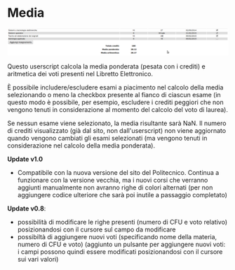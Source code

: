 # Media

![risultato dello script 'Media.js'](https://raw.githubusercontent.com/fgiobergia/Userscripts/master/polito.it/media/media.png)

Questo userscript calcola la media ponderata (pesata con i crediti) e aritmetica dei voti presenti nel Libretto Elettronico.

È possibile includere/escludere esami a piacimento nel calcolo della media selezionando o meno la checkbox presente al fianco di ciascun esame (in questo modo è possibile, per esempio, escludere i crediti peggiori che non vengono tenuti in considerazione al momento del calcolo del voto di laurea). 

Se nessun esame viene selezionato, la media risultante sarà NaN. Il numero di crediti visualizzato (già dal sito, non dall'userscript) non viene aggiornato quando vengono cambiati gli esami selezionati (ma vengono tenuti in considerazione nel calcolo della media ponderata). 

**Update v1.0**
- Compatibile con la nuova versione del sito del Politecnico. Continua a funzionare con la versione vecchia, ma i nuovi corsi che verranno aggiunti manualmente non avranno righe di colori alternati (per non aggiungere codice ulteriore che sarà poi inutile a passaggio completato)

**Update v0.8**: 
- possibilità di modificare le righe presenti (numero di CFU e voto relativo) posizionandosi con il cursore sul campo da modificare
- possibiltà di aggiungere nuovi voti (specificando nome della materia, numero di CFU e voto) (aggiunto un pulsante per aggiungere nuovi voti: i campi possono quindi essere modificati posizionandosi con il cursore sui vari valori)

